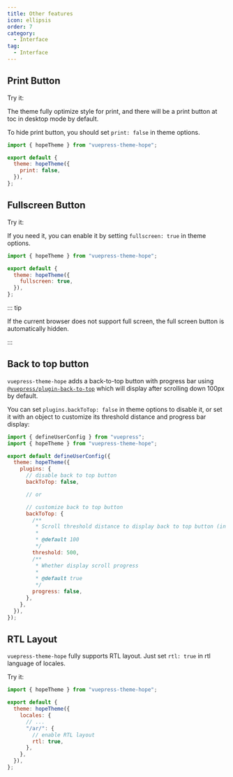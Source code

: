 ```yaml
---
title: Other features
icon: ellipsis
order: 7
category:
  - Interface
tag:
  - Interface
---
```


## Print Button

Try it: <PrintButton />

The theme fully optimize style for print, and there will be a print button at toc in desktop mode by default.

To hide print button, you should set `print: false` in theme options.

```js {5} title=".vuepress/config.js"
import { hopeTheme } from "vuepress-theme-hope";

export default {
  theme: hopeTheme({
    print: false,
  }),
};
```

## Fullscreen Button

Try it:

<ToggleFullScreenButton />

If you need it, you can enable it by setting `fullscreen: true` in theme options.

```js {5} title=".vuepress/config.js"
import { hopeTheme } from "vuepress-theme-hope";

export default {
  theme: hopeTheme({
    fullscreen: true,
  }),
};
```

::: tip

If the current browser does not support full screen, the full screen button is automatically hidden.

:::

## Back to top button

`vuepress-theme-hope` adds a back-to-top button with progress bar using [`@vuepress/plugin-back-to-top`][back-to-top] which will display after scrolling down 100px by default.

You can set `plugins.backToTop: false` in theme options to disable it, or set it with an object to customize its threshold distance and progress bar display:

```js {8,13-26} title=".vuepress/config.js"
import { defineUserConfig } from "vuepress";
import { hopeTheme } from "vuepress-theme-hope";

export default defineUserConfig({
  theme: hopeTheme({
    plugins: {
      // disable back to top button
      backToTop: false,

      // or

      // customize back to top button
      backToTop: {
        /**
         * Scroll threshold distance to display back to top button (in pixels)
         *
         * @default 100
         */
        threshold: 500,
        /**
         * Whether display scroll progress
         *
         * @default true
         */
        progress: false,
      },
    },
  }),
});
```

## RTL Layout

`vuepress-theme-hope` fully supports RTL layout. Just set `rtl: true` in rtl language of locales.

Try it: <ToggleRTLButton />

```js {9} title=".vuepress/config.js"
import { hopeTheme } from "vuepress-theme-hope";

export default {
  theme: hopeTheme({
    locales: {
      // ...
      "/ar/": {
        // enable RTL layout
        rtl: true,
      },
    },
  }),
};
```

<script setup lang="ts">
import ToggleFullScreenButton from "@theme-hope/modules/outlook/components/ToggleFullScreenButton";
import PrintButton from "@theme-hope/modules/info/components/PrintButton";
import ToggleRTLButton from "@ToggleRTLButton";
</script>

[back-to-top]: https://ecosystem.vuejs.press/plugins/features/back-to-top.html
